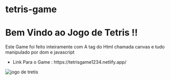 # tetris-game
<h1> Bem Vindo ao Jogo de Tetris !! </h1>

<p> Este Game foi feito inteiramente com A tag do Html chamada canvas e tudo manipulado por dom e javascript </p>

<ul><li> Link Para o Game : https://tetrisgame1234.netlify.app/ </ul></li>


![jogo de tretis ](https://user-images.githubusercontent.com/93164654/167731507-b6602dfb-e48b-44db-afa4-989f8e4491fa.png)
